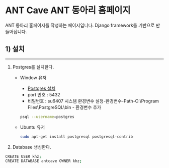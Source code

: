 # ANT Cave ANT 동아리 홈페이지

ANT 동아리 홈페이지를 작성하는 페이지입니다. Django framework를 기반으로 만들어집니다.


## 1) 설치
---------
1. Postgres를 설치한다.
	* Window 유저
		* [Postgres 설치](www.enterprisedb.com/products-services-training/pgdownload#windows)
		- port 번호 : 5432
		- 비밀번호 : su6407
		시스템 환경변수 설정-환경변수-Path-C:\Program Files\PostgreSQL\bin - 환경변수 추가
		```bash
		psql --username=postgres
		``` 

	* Ubuntu 유저
		``` bash
		sudo apt-get install postgresql postgresql-contrib
		```
2. Database 생성한다.
```bash
CREATE USER khz;
CREATE DATABASE antcave OWNER khz;
```
